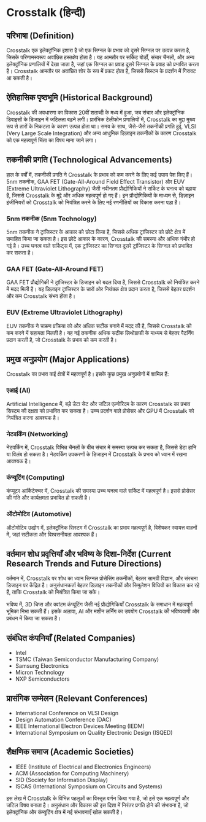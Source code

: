 # Crosstalk (हिन्दी)

## परिभाषा (Definition)

Crosstalk एक इलेक्ट्रॉनिक इशारा है जो एक सिग्नल के प्रभाव को दूसरे सिग्नल पर उत्पन्न करता है, जिसके परिणामस्वरूप अवांछित हस्तक्षेप होता है। यह आमतौर पर सर्किट बोर्डों, संचार चैनलों, और अन्य इलेक्ट्रॉनिक प्रणालियों में देखा जाता है, जहां एक सिग्नल का प्रवाह दूसरे सिग्नल के प्रवाह को प्रभावित करता है। Crosstalk आमतौर पर अवांछित शोर के रूप में प्रकट होता है, जिससे सिस्टम के प्रदर्शन में गिरावट आ सकती है।

## ऐतिहासिक पृष्ठभूमि (Historical Background)

Crosstalk की अवधारणा का विकास 20वीं शताब्दी के मध्य में हुआ, जब संचार और इलेक्ट्रॉनिक डिवाइसों के डिजाइन में जटिलता बढ़ने लगी। प्रारंभिक टेलीफोन प्रणालियों में, Crosstalk का मुद्दा मुख्य रूप से तारों के निकटता के कारण उत्पन्न होता था। समय के साथ, जैसे-जैसे तकनीकी प्रगति हुई, VLSI (Very Large Scale Integration) और अन्य आधुनिक डिज़ाइन तकनीकों के कारण Crosstalk को एक महत्वपूर्ण चिंता का विषय माना जाने लगा।

## तकनीकी प्रगति (Technological Advancements)

हाल के वर्षों में, तकनीकी प्रगति ने Crosstalk के प्रभाव को कम करने के लिए कई उपाय पेश किए हैं। 5nm तकनीक, GAA FET (Gate-All-Around Field Effect Transistor) और EUV (Extreme Ultraviolet Lithography) जैसी नवीनतम प्रौद्योगिकियों ने सर्किट के घनत्व को बढ़ाया है, जिससे Crosstalk के मुद्दे और अधिक महत्वपूर्ण हो गए हैं। इन प्रौद्योगिकियों के माध्यम से, डिज़ाइन इंजीनियरों को Crosstalk को नियंत्रित करने के लिए नई रणनीतियों का विकास करना पड़ा है।

### 5nm तकनीक (5nm Technology)

5nm तकनीक ने ट्रांजिस्टर के आकार को छोटा किया है, जिससे अधिक ट्रांजिस्टर को छोटे क्षेत्र में समाहित किया जा सकता है। इस छोटे आकार के कारण, Crosstalk की समस्या और अधिक गंभीर हो गई है। उच्च घनत्व वाले सर्किट्स में, एक ट्रांजिस्टर का सिग्नल दूसरे ट्रांजिस्टर के सिग्नल को प्रभावित कर सकता है।

### GAA FET (Gate-All-Around FET)

GAA FET प्रौद्योगिकी ने ट्रांजिस्टर के डिजाइन को बदल दिया है, जिससे Crosstalk को नियंत्रित करने में मदद मिली है। यह डिज़ाइन ट्रांजिस्टर के चारों ओर नियंत्रक क्षेत्र प्रदान करता है, जिससे बेहतर प्रदर्शन और कम Crosstalk संभव होता है।

### EUV (Extreme Ultraviolet Lithography)

EUV तकनीक ने चक्रण प्रक्रिया को और अधिक सटीक बनाने में मदद की है, जिससे Crosstalk को कम करने में सहायता मिलती है। यह नई तकनीक अधिक सटीक लिथोग्राफी के माध्यम से बेहतर पैटर्निंग प्रदान करती है, जो Crosstalk के प्रभाव को कम करती है।

## प्रमुख अनुप्रयोग (Major Applications)

Crosstalk का प्रभाव कई क्षेत्रों में महत्वपूर्ण है। इसके कुछ प्रमुख अनुप्रयोगों में शामिल हैं:

### एआई (AI)

Artificial Intelligence में, बड़े डेटा सेट और जटिल एल्गोरिदम के कारण Crosstalk का प्रभाव सिस्टम की दक्षता को प्रभावित कर सकता है। उच्च प्रदर्शन वाले प्रोसेसर और GPU में Crosstalk को नियंत्रित करना आवश्यक है।

### नेटवर्किंग (Networking)

नेटवर्किंग में, Crosstalk विभिन्न चैनलों के बीच संचार में समस्या उत्पन्न कर सकता है, जिससे डेटा हानि या विलंब हो सकता है। नेटवर्किंग उपकरणों के डिजाइन में Crosstalk के प्रभाव को ध्यान में रखना आवश्यक है।

### कंप्यूटिंग (Computing)

कंप्यूटर आर्किटेक्चर में, Crosstalk की समस्या उच्च घनत्व वाले सर्किट में महत्वपूर्ण है। इससे प्रोसेसर की गति और कार्यक्षमता प्रभावित हो सकती है।

### ऑटोमोटिव (Automotive)

ऑटोमोटिव उद्योग में, इलेक्ट्रॉनिक सिस्टम में Crosstalk का प्रभाव महत्वपूर्ण है, विशेषकर स्वायत्त वाहनों में, जहां सटीकता और विश्वसनीयता आवश्यक हैं।

## वर्तमान शोध प्रवृत्तियाँ और भविष्य के दिशा-निर्देश (Current Research Trends and Future Directions)

वर्तमान में, Crosstalk पर शोध का ध्यान सिग्नल प्रोसेसिंग तकनीकों, बेहतर सामग्री विज्ञान, और संरचना डिजाइन पर केंद्रित है। अनुसंधानकर्ता बेहतर डिज़ाइन तकनीकों और सिमुलेशन विधियों का विकास कर रहे हैं, ताकि Crosstalk को नियंत्रित किया जा सके।

भविष्य में, 3D चिप्स और क्वांटम कंप्यूटिंग जैसी नई प्रौद्योगिकियाँ Crosstalk के समाधान में महत्वपूर्ण भूमिका निभा सकती हैं। इसके अलावा, AI और मशीन लर्निंग का उपयोग Crosstalk की भविष्यवाणी और प्रबंधन में किया जा सकता है।

## संबंधित कंपनियाँ (Related Companies)

- Intel
- TSMC (Taiwan Semiconductor Manufacturing Company)
- Samsung Electronics
- Micron Technology
- NXP Semiconductors

## प्रासंगिक सम्मेलन (Relevant Conferences)

- International Conference on VLSI Design
- Design Automation Conference (DAC)
- IEEE International Electron Devices Meeting (IEDM)
- International Symposium on Quality Electronic Design (ISQED)

## शैक्षणिक समाज (Academic Societies)

- IEEE (Institute of Electrical and Electronics Engineers)
- ACM (Association for Computing Machinery)
- SID (Society for Information Display)
- ISCAS (International Symposium on Circuits and Systems)

इस लेख में Crosstalk के विभिन्न पहलुओं का विस्तृत वर्णन किया गया है, जो इसे एक महत्वपूर्ण और जटिल विषय बनाता है। अनुसंधान और विकास की इस दिशा में निरंतर प्रगति होने की संभावना है, जो इलेक्ट्रॉनिक और कंप्यूटिंग क्षेत्र में नई संभावनाएँ खोल सकती है।